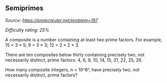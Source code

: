 Semiprimes
----------

*Source: https://projecteuler.net/problem=187*


*Difficulty rating: 25%*

A composite is a number containing at least two prime factors. For
example, 15 = 3 × 5; 9 = 3 × 3; 12 = 2 × 2 × 3.

There are ten composites below thirty containing precisely two, not
necessarily distinct, prime factors: 4, 6, 9, 10, 14, 15, 21, 22, 25,
26.

How many composite integers, n \< 10^8^, have precisely two, not
necessarily distinct, prime factors?
